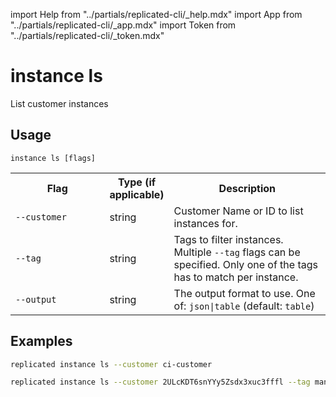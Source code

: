 import Help from "../partials/replicated-cli/_help.mdx"
import App from "../partials/replicated-cli/_app.mdx"
import Token from "../partials/replicated-cli/_token.mdx"

# instance ls

List customer instances

## Usage

```
instance ls [flags]
```

<table>
  <tr>
    <th width="30%">Flag</th>
    <th width="20%">Type (if applicable)</th>
    <th width="50%">Description</th>
  </tr>
  <tr>
    <td><code>--customer</code></td>
    <td>string</td>
    <td>Customer Name or ID to list instances for.</td>
  </tr>
  <tr>
    <td><code>--tag</code></td>
    <td>string</td>
    <td>Tags to filter instances. Multiple <code>--tag</code> flags can be specified. Only one of the tags has to match per instance.</td>
  </tr>
  <tr>
    <td><code>--output</code></td>
    <td>string</td>
    <td>The output format to use. One of: <code>json|table</code> (default: <code>table</code>)</td>
  </tr>
  <Help/>
  <App/>
  <Token/>
</table>

## Examples

```bash
replicated instance ls --customer ci-customer
```

```bash
replicated instance ls --customer 2ULcKDT6snYYy5Zsdx3xuc3fffl --tag manager=joe --tag role=support
```
